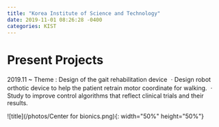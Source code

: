 ```yaml
---
title: "Korea Institute of Science and Technology"
date: 2019-11-01 08:26:28 -0400
categories: KIST
---
```


# Present Projects
2019.11 ~ 
Theme : Design of the gait rehabilitation device
ㆍDesign robot orthotic device to help the patient retrain motor coordinate for walking.
ㆍStudy to improve control algorithms that reflect clinical trials and their results.

![title](/photos/Center for bionics.png){: width="50%" height="50%"}



